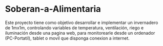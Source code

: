 Soberan-a-Alimentaria
=====================

Este proyecto tiene como objetivo desarrollar e implementar un invernadero de 1mx1m, controlando variables de temperatura, ventilación, riego e iluminación desde una pagina web, para monitorearle desde un ordenador (PC-Portatil), tablet o movil que disponga conexion a internet.
